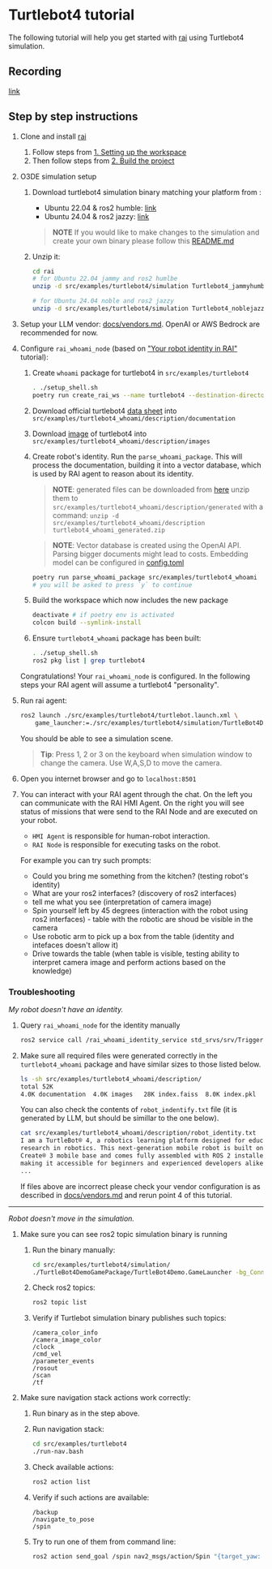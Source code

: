# Turtlebot4 tutorial

The following tutorial will help you get started with [rai](https://github.com/RobotecAI/rai)
using Turtlebot4 simulation.

## Recording

[link](https://robotecai-my.sharepoint.com/:v:/g/personal/bartlomiej_boczek_robotec_ai/EfPTiZscCTROtmtoyHv_ykIBFKN5qh1pecxfLmLI6I4QeA?nav=eyJyZWZlcnJhbEluZm8iOnsicmVmZXJyYWxBcHAiOiJPbmVEcml2ZUZvckJ1c2luZXNzIiwicmVmZXJyYWxBcHBQbGF0Zm9ybSI6IldlYiIsInJlZmVycmFsTW9kZSI6InZpZXciLCJyZWZlcnJhbFZpZXciOiJNeUZpbGVzTGlua0NvcHkifX0&e=0QJnGk)

## Step by step instructions

1. Clone and install [rai](https://github.com/RobotecAI/rai)

   1. Follow steps from [1. Setting up the workspace](https://github.com/RobotecAI/rai?tab=readme-ov-file#1-setting-up-the-workspace)
   2. Then follow steps from [2. Build the project](https://github.com/RobotecAI/rai?tab=readme-ov-file#2-build-the-project)

2. O3DE simulation setup

   1. Download turtlebot4 simulation binary matching your platform from :

      - Ubuntu 22.04 & ros2 humble: [link](https://robotecai-my.sharepoint.com/:u:/g/personal/bartlomiej_boczek_robotec_ai/EZLmGtPNgl9Kiu4royJJnVgB5tjS2Vze0myXDyVJtNcnRw?e=L42Z4z)
      - Ubuntu 24.04 & ros2 jazzy: [link](https://robotecai-my.sharepoint.com/:u:/g/personal/bartlomiej_boczek_robotec_ai/ETkT-jvozlpBtuG1piDeqggBRmWl5eylIChc_g0v_EetpA?e=EjcJqe)

      > **NOTE** If you would like to make changes to the simulation and create your
      > own binary please follow this [README.md](https://github.com/RobotecAI/ROSCon2024Tutorial/README.md)

   2. Unzip it:

      ```bash
      cd rai
      # for Ubuntu 22.04 jammy and ros2 humlbe
      unzip -d src/examples/turtlebot4/simulation Turtlebot4_jammyhumble_0.0.1.zip

      # for Ubuntu 24.04 noble and ros2 jazzy
      unzip -d src/examples/turtlebot4/simulation Turtlebot4_noblejazzy_0.0.1.zip
      ```

3. Setup your LLM vendor: [docs/vendors.md](../../../docs/vendors.md). OpenAI or AWS Bedrock are recommended for now.

4. Configure `rai_whoami_node` (based on ["Your robot identity in RAI"](https://github.com/RobotecAI/rai/blob/development/docs/create_robots_whoami.md) tutorial):

   1. Create `whoami` package for turtlebot4 in `src/examples/turtlebot4`

      ```bash
      . ./setup_shell.sh
      poetry run create_rai_ws --name turtlebot4 --destination-directory src/examples
      ```

   2. Download official turtlebot4 [data sheet](https://bit.ly/3KCp3Du) into
      `src/examples/turtlebot4_whoami/description/documentation`
   3. Download [image](https://s3.amazonaws.com/assets.clearpathrobotics.com/wp-content/uploads/2022/03/16113604/Turtlebot-4-20220207.44.png) of turtlebot4 into `src/examples/turtlebot4_whoami/description/images`
   4. Create robot's identity. Run the `parse_whoami_package`. This will process the documentation, building
      it into a vector database, which is used by RAI agent to reason about its identity.

      > **NOTE**: generated files can be downloaded from [here](https://robotecai-my.sharepoint.com/:u:/g/personal/bartlomiej_boczek_robotec_ai/EbPZSEdXYaRGoeecu6oJg6QBsI4ZOe_mrU3uOtOflnIjQg?e=HX8ZHB)
      > unzip them to `src/examples/turtlebot4_whoami/description/generated` with a command:
      > `unzip -d src/examples/turtlebot4_whoami/description turtlebot4_whoami_generated.zip`

      > **NOTE**: Vector database is created using the OpenAI API. Parsing bigger documents
      > might lead to costs. Embedding model can be configured in
      > [config.toml](https://github.com/RobotecAI/rai/blob/development/config.toml#L13)

      ```bash
      poetry run parse_whoami_package src/examples/turtlebot4_whoami
      # you will be asked to press `y` to continue
      ```

   5. Build the workspace which now includes the new package

      ```bash
      deactivate # if poetry env is activated
      colcon build --symlink-install
      ```

   6. Ensure `turtlebot4_whoami` package has been built:

      ```bash
      . ./setup_shell.sh
      ros2 pkg list | grep turtlebot4
      ```

   Congratulations! Your `rai_whoami_node` is configured. In the following steps
   your RAI agent will assume a turtlebot4 "personality".

5. Run rai agent:

   ```bash
   ros2 launch ./src/examples/turtlebot4/turtlebot.launch.xml \
       game_launcher:=./src/examples/turtlebot4/simulation/TurtleBot4DemoGamePackage/TurtleBot4Demo.GameLauncher
   ```

   You should be able to see a simulation scene.

   > **Tip**: Press 1, 2 or 3 on the keyboard when simulation window to change the
   > camera. Use W,A,S,D to move the camera.

6. Open you internet browser and go to `localhost:8501`

7. You can interact with your RAI agent through the chat. On the left you can communicate
   with the RAI HMI Agent. On the right you will see status of missions that were send
   to the RAI Node and are executed on your robot.

   - `HMI Agent` is responsible for human-robot interaction.
   - `RAI Node` is responsible for executing tasks on the robot.

   For example you can try such prompts:

   - Could you bring me something from the kitchen? (testing robot's identity)
   - What are your ros2 interfaces? (discovery of ros2 interfaces)
   - tell me what you see (interpretation of camera image)
   - Spin yourself left by 45 degrees (interaction with the robot using ros2 interfaces) - table with the robotic are shoud be visible in the camera
   - Use robotic arm to pick up a box from the table (identity and intefaces doesn't allow it)
   - Drive towards the table (when table is visible, testing ability to interpret camera image and perform actions based on the knowledge)

### Troubleshooting

_My robot doesn't have an identity._

1. Query `rai_whoami_node` for the identity manually

   ```bash
   ros2 service call /rai_whoami_identity_service std_srvs/srv/Trigger
   ```

2. Make sure all required files were generated correctly in the `turtlebot4_whoami` package and have similar sizes to those listed below.

   ```bash
   ls -sh src/examples/turtlebot4_whoami/description/
   total 52K
   4.0K documentation  4.0K images   28K index.faiss  8.0K index.pkl  4.0K robot_constitution.txt  4.0K robot_identity.txt
   ```

   You can also check the contents of `robot_indentify.txt` file (it is generated by LLM, but should be simillar to the one below).

   ```bash
   cat src/examples/turtlebot4_whoami/description/robot_identity.txt
   I am a TurtleBot® 4, a robotics learning platform designed for education and
   research in robotics. This next-generation mobile robot is built on the iRobot®
   Create® 3 mobile base and comes fully assembled with ROS 2 installed and configured,
   making it accessible for beginners and experienced developers alike.
   ...
   ```

   If files above are incorrect please check your vendor configuration is as described
   in [docs/vendors.md](../../../docs/vendors.md) and rerun point 4 of this tutorial.

---

_Robot doesn't move in the simulation._

1. Make sure you can see ros2 topic simulation binary is running

   1. Run the binary manually:

      ```bash
      cd src/examples/turtlebot4/simulation/
      ./TurtleBot4DemoGamePackage/TurtleBot4Demo.GameLauncher -bg_ConnectToAssetProcessor=0
      ```

   2. Check ros2 topics:

      ```bash
      ros2 topic list
      ```

   3. Verify if Turtlebot simulation binary publishes such topics:

      ```
      /camera_color_info
      /camera_image_color
      /clock
      /cmd_vel
      /parameter_events
      /rosout
      /scan
      /tf
      ```

2. Make sure navigation stack actions work correctly:

   1. Run binary as in the step above.
   2. Run navigation stack:

      ```bash
      cd src/examples/turtlebot4
      ./run-nav.bash
      ```

   3. Check available actions:

      ```bash
      ros2 action list
      ```

   4. Verify if such actions are available:

      ```
      /backup
      /navigate_to_pose
      /spin
      ```

   5. Try to run one of them from command line:

      ```bash
      ros2 action send_goal /spin nav2_msgs/action/Spin "{target_yaw: 3.14}"
      ```
